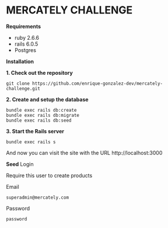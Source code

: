 # MERCATELY CHALLENGE

**Requirements**

- ruby 2.6.6
- rails 6.0.5
- Postgres

**Installation**

**1. Check out the repository**
```
git clone https://github.com/enrique-gonzalez-dev/mercately-challenge.git
```
**2. Create and setup the database**
```
bundle exec rails db:create
bundle exec rails db:migrate
bundle exec rails db:seed
```
**3. Start the Rails server**
```
bundle exec rails s
```

And now you can visit the site with the URL http://localhost:3000

**Seed**
Login

Require this user to create products

Email
```
superadmin@mercately.com
```
Password
```
password
```
